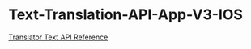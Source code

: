 # Text-Translation-API-App-V3-IOS


[Translator Text API Reference](https://docs.microsoft.com/en-us/azure/cognitive-services/translator/)
